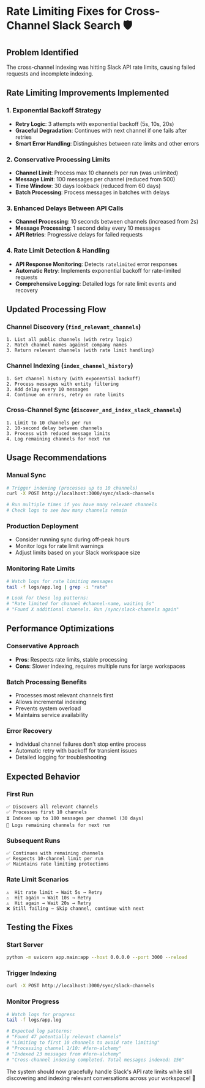 # Rate Limiting Fixes for Cross-Channel Slack Search 🛡️

## Problem Identified
The cross-channel indexing was hitting Slack API rate limits, causing failed requests and incomplete indexing.

## Rate Limiting Improvements Implemented

### 1. **Exponential Backoff Strategy**
- **Retry Logic**: 3 attempts with exponential backoff (5s, 10s, 20s)
- **Graceful Degradation**: Continues with next channel if one fails after retries
- **Smart Error Handling**: Distinguishes between rate limits and other errors

### 2. **Conservative Processing Limits**
- **Channel Limit**: Process max 10 channels per run (was unlimited)
- **Message Limit**: 100 messages per channel (reduced from 500)
- **Time Window**: 30 days lookback (reduced from 60 days)
- **Batch Processing**: Process messages in batches with delays

### 3. **Enhanced Delays Between API Calls**
- **Channel Processing**: 10 seconds between channels (increased from 2s)
- **Message Processing**: 1 second delay every 10 messages
- **API Retries**: Progressive delays for failed requests

### 4. **Rate Limit Detection & Handling**
- **API Response Monitoring**: Detects `ratelimited` error responses
- **Automatic Retry**: Implements exponential backoff for rate-limited requests
- **Comprehensive Logging**: Detailed logs for rate limit events and recovery

## Updated Processing Flow

### **Channel Discovery** (`find_relevant_channels`)
```
1. List all public channels (with retry logic)
2. Match channel names against company names
3. Return relevant channels (with rate limit handling)
```

### **Channel Indexing** (`index_channel_history`)
```
1. Get channel history (with exponential backoff)
2. Process messages with entity filtering
3. Add delay every 10 messages
4. Continue on errors, retry on rate limits
```

### **Cross-Channel Sync** (`discover_and_index_slack_channels`)
```
1. Limit to 10 channels per run
2. 10-second delay between channels  
3. Process with reduced message limits
4. Log remaining channels for next run
```

## Usage Recommendations

### **Manual Sync**
```bash
# Trigger indexing (processes up to 10 channels)
curl -X POST http://localhost:3000/sync/slack-channels

# Run multiple times if you have many relevant channels
# Check logs to see how many channels remain
```

### **Production Deployment**
- Consider running sync during off-peak hours
- Monitor logs for rate limit warnings
- Adjust limits based on your Slack workspace size

### **Monitoring Rate Limits**
```bash
# Watch logs for rate limiting messages
tail -f logs/app.log | grep -i "rate"

# Look for these log patterns:
# "Rate limited for channel #channel-name, waiting 5s"
# "Found X additional channels. Run /sync/slack-channels again"
```

## Performance Optimizations

### **Conservative Approach**
- **Pros**: Respects rate limits, stable processing
- **Cons**: Slower indexing, requires multiple runs for large workspaces

### **Batch Processing Benefits**
- Processes most relevant channels first
- Allows incremental indexing
- Prevents system overload
- Maintains service availability

### **Error Recovery**
- Individual channel failures don't stop entire process
- Automatic retry with backoff for transient issues
- Detailed logging for troubleshooting

## Expected Behavior

### **First Run**
```
✅ Discovers all relevant channels
✅ Processes first 10 channels
⏳ Indexes up to 100 messages per channel (30 days)
📝 Logs remaining channels for next run
```

### **Subsequent Runs**
```
✅ Continues with remaining channels
✅ Respects 10-channel limit per run
✅ Maintains rate limiting protections
```

### **Rate Limit Scenarios**
```
⚠️  Hit rate limit → Wait 5s → Retry
⚠️  Hit again → Wait 10s → Retry  
⚠️  Hit again → Wait 20s → Retry
❌ Still failing → Skip channel, continue with next
```

## Testing the Fixes

### **Start Server**
```bash
python -m uvicorn app.main:app --host 0.0.0.0 --port 3000 --reload
```

### **Trigger Indexing**
```bash
curl -X POST http://localhost:3000/sync/slack-channels
```

### **Monitor Progress**
```bash
# Watch logs for progress
tail -f logs/app.log

# Expected log patterns:
# "Found 47 potentially relevant channels"
# "Limiting to first 10 channels to avoid rate limiting"
# "Processing channel 1/10: #fern-alchemy"
# "Indexed 23 messages from #fern-alchemy"
# "Cross-channel indexing completed. Total messages indexed: 156"
```

The system should now gracefully handle Slack's API rate limits while still discovering and indexing relevant conversations across your workspace! 🎉 